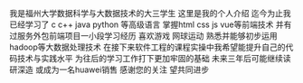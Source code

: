 我是福州大学数据科学与大数据技术的大三学生 这里是我的个人介绍
迄今为止我已经学习了 c c++ java python 等高级语言 掌握html css js vue等前端技术 并有过服务外包前端项目一小段学习经历 喜欢游戏 网球运动 熟悉并能够初步运用hadoop等大数据处理技术
在接下来软件工程的课程实操中我希望能提升自己的代码技术与实践水平 为往后的学习工作打下更加牢固的基础
未来三年后可能继续读研深造 或成为一名huawei销售
感谢您的关注 望共同进步
